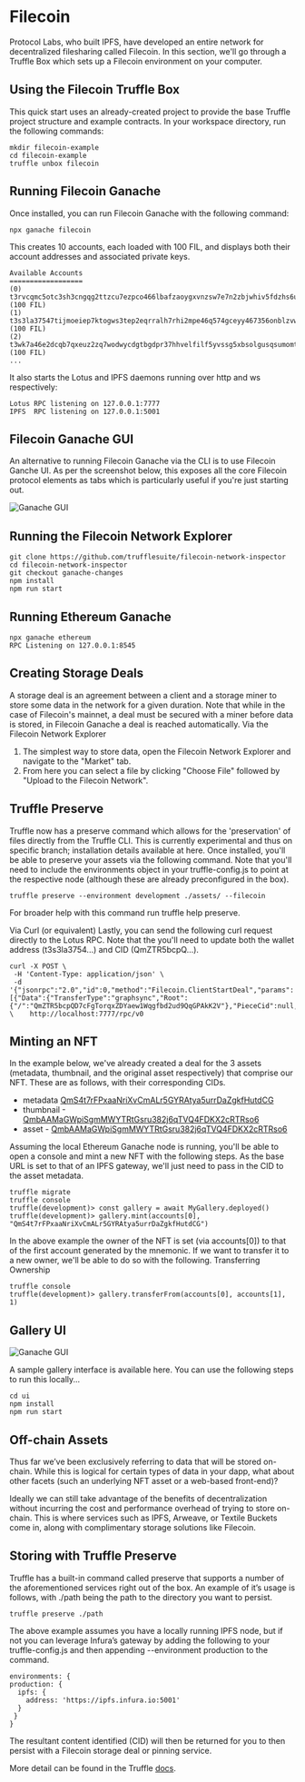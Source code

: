 # Filecoin

Protocol Labs, who built IPFS, have developed an entire network for decentralized filesharing called Filecoin. In this section, we'll go through a Truffle Box which sets up a Filecoin environment on your computer.

## Using the Filecoin Truffle Box
This quick start uses an already-created project to provide the base Truffle project structure and example contracts.
In your workspace directory, run the following commands:

    mkdir filecoin-example
    cd filecoin-example
    truffle unbox filecoin

## Running Filecoin Ganache

Once installed, you can run Filecoin Ganache with the following command:
    
    npx ganache filecoin


This creates 10 accounts, each loaded with 100 FIL, and displays both their account addresses and associated private keys.




    Available Accounts
    ==================
    (0) t3rvcqmc5otc3sh3cngqg2ttzcu7ezpco466lbafzaoygxvnzsw7e7n2zbjwhiv5fdzhs6uxm2qckwt6lp5wga (100 FIL)
    (1) t3s3la37547tijmoeiep7ktogws3tep2eqrralh7rhi2mpe46q574gceyy467356onblzvwf7ejlelo2rdsg4q (100 FIL)
    (2) t3wk7a46e2dcqb7qxeuz2zq7wodwycdgtbgdpr37hhvelfilf5yvssg5xbsolgusqsumomtmtqhnobh4carhyq (100 FIL)
    ...


It also starts the Lotus and IPFS daemons running over http and ws respectively:



    Lotus RPC listening on 127.0.0.1:7777
    IPFS  RPC listening on 127.0.0.1:5001

## Filecoin Ganache GUI
An alternative to running Filecoin Ganache via the CLI is to use Filecoin Ganche UI. As per the screenshot below, this exposes all the core Filecoin protocol elements as tabs which is particularly useful if you're just starting out.

![Ganache GUI](../img/S07/ganache-1.png)

## Running the Filecoin Network Explorer
        
    git clone https://github.com/trufflesuite/filecoin-network-inspector
    cd filecoin-network-inspector
    git checkout ganache-changes
    npm install
    npm run start

## Running Ethereum Ganache

    npx ganache ethereum
    RPC Listening on 127.0.0.1:8545

## Creating Storage Deals
A storage deal is an agreement between a client and a storage miner to store some data in the network for a given duration. Note that while in the case of Filecoin's mainnet, a deal must be secured with a miner before data is stored, in Filecoin Ganache a deal is reached automatically.
Via the Filecoin Network Explorer
<ol>
<li>The simplest way to store data, open the Filecoin Network Explorer and navigate to the "Market" tab.</li>
<li>From here you can select a file by clicking "Choose File" followed by "Upload to the Filecoin Network".</li>
</ol>
 
## Truffle Preserve
Truffle now has a preserve command which allows for the 'preservation' of files directly from the Truffle CLI. This is currently experimental and thus on specific branch; installation details available at here.
Once installed, you'll be able to preserve your assets via the following command. Note that you'll need to include the environments object in your truffle-config.js to point at the respective node (although these are already preconfigured in the box).



    truffle preserve --environment development ./assets/ --filecoin

 
For broader help with this command run truffle help preserve.

Via Curl (or equivalent)
Lastly, you can send the following curl request directly to the Lotus RPC. Note that the you'll need to update both the wallet address (t3s3la3754...) and CID (QmZTR5bcpQ...).


    curl -X POST \
     -H 'Content-Type: application/json' \
     -d '{"jsonrpc":"2.0","id":0,"method":"Filecoin.ClientStartDeal","params":[{"Data":{"TransferType":"graphsync","Root":{"/":"QmZTR5bcpQD7cFgTorqxZDYaew1Wqgfbd2ud9QqGPAkK2V"},"PieceCid":null,"PieceSize":0},"Wallet":"t3s3la37547tijmoeiep7ktogws3tep2eqrralh7rhi2mpe46q574gceyy467356onblzvwf7ejlelo2rdsg4q","Miner":"t01000","EpochPrice":"2500","MinBlocksDuration":300}]}' \    http://localhost:7777/rpc/v0

 
## Minting an NFT
In the example below, we've already created a deal for the 3 assets (metadata, thumbnail, and the original asset respectively) that comprise our NFT. These are as follows, with their corresponding CIDs.
<ul><li>metadata  <a href="https://ipfs.io/ipfs/QmUWFZQrJHfCVNHXVjjb2zeowVvH7dC6rKpbdHsTdnAgvP">QmS4t7rFPxaaNriXvCmALr5GYRAtya5urrDaZgkfHutdCG</a>
</li><li>thumbnail -<a href="https://ipfs.io/ipfs/QmbAAMaGWpiSgmMWYTRtGsru382j6qTVQ4FDKX2cRTRso6">QmbAAMaGWpiSgmMWYTRtGsru382j6qTVQ4FDKX2cRTRso6</a></li><li>
asset - <a href="https://ipfs.io/ipfs/QmS4t7rFPxaaNriXvCmALr5GYRAtya5urrDaZgkfHutdCG">QmbAAMaGWpiSgmMWYTRtGsru382j6qTVQ4FDKX2cRTRso6</a></li></ul>

Assuming the local Ethereum Ganache node is running, you'll be able to open a console and mint a new NFT with the following steps. As the base URL is set to that of an IPFS gateway, we'll just need to pass in the CID to the asset metadata.
 

    truffle migrate
    truffle console
    truffle(development)> const gallery = await MyGallery.deployed()
    truffle(development)> gallery.mint(accounts[0], "QmS4t7rFPxaaNriXvCmALr5GYRAtya5urrDaZgkfHutdCG")


In the above example the owner of the NFT is set (via accounts[0]) to that of the first account generated by the mnemonic. If we want to transfer it to a new owner, we'll be able to do so with the following.
Transferring Ownership


    truffle console
    truffle(development)> gallery.transferFrom(accounts[0], accounts[1], 1)

## Gallery UI
![Ganache GUI](../img/S07/gallery-1.png)

A sample gallery interface is available here.​​
You can use the following steps to run this locally...

    cd ui
    npm install
    npm run start

 


## Off-chain Assets
Thus far we’ve been exclusively referring to data that will be stored on-chain. While this is logical for certain types of data in your dapp, what about other facets (such an underlying NFT asset or a web-based front-end)?

Ideally we can still take advantage of the benefits of decentralization without incurring the cost and performance overhead of trying to store on-chain. This is where services such as IPFS, Arweave, or Textile Buckets come in, along with complimentary storage solutions like Filecoin.
## Storing with Truffle Preserve
Truffle has a built-in command called preserve that supports a number of the aforementioned services right out of the box. An example of it’s usage is follows, with ./path being the path to the directory you want to persist.

    truffle preserve ./path


The above example assumes you have a locally running IPFS node, but if not you can leverage Infura’s gateway by adding the following to your truffle-config.js and then appending --environment production to the command.

    environments: {
    production: {
      ipfs: {
        address: 'https://ipfs.infura.io:5001'
      }
     }
    }




The resultant content identified (CID) will then be returned for you to then persist with a Filecoin storage deal or pinning service.

More detail can be found in the Truffle [docs](https://www.trufflesuite.com/docs/truffle/getting-started/preserving-files-and-content-to-storage-platforms).
